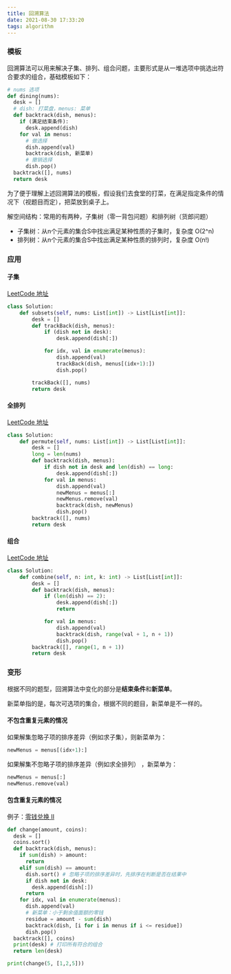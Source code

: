 ```yaml
---
title: 回溯算法
date: 2021-08-30 17:33:20
tags: algorithm
---
```


### 模板

回溯算法可以用来解决子集、排列、组合问题，主要形式是从一堆选项中挑选出符合要求的组合，基础模板如下：

```python
# nums 选项
def dining(nums):
  desk = []
  # dish: 打菜盘，menus: 菜单
  def backtrack(dish, menus):
    if (满足结束条件):
      desk.append(dish)
    for val in menus:
      # 做选择
      dish.append(val)
      backtrack(dish, 新菜单)
      # 撤销选择
      dish.pop()
  backtrack([], nums)
  return desk
```

为了便于理解上述回溯算法的模板，假设我们去食堂的打菜，在满足指定条件的情况下（视题目而定），把菜放到桌子上。

解空间结构：常用的有两种，子集树（零一背包问题）和排列树（货郎问题）
* 子集树：从n个元素的集合S中找出满足某种性质的子集时，复杂度 O(2^n)
* 排列树：从n个元素的集合S中找出满足某种性质的排列时，复杂度 O(n!)

<!-- more -->

### 应用

#### 子集

[LeetCode 地址](https://leetcode-cn.com/problems/subsets/)

```python
class Solution:
    def subsets(self, nums: List[int]) -> List[List[int]]:
        desk = []
        def trackBack(dish, menus):
            if (dish not in desk):
                desk.append(dish[:])

            for idx, val in enumerate(menus):
                dish.append(val)
                trackBack(dish, menus[(idx+1):])
                dish.pop()

        trackBack([], nums)
        return desk
```

#### 全排列

[LeetCode 地址](https://leetcode-cn.com/problems/permutations/)

```python
class Solution:
    def permute(self, nums: List[int]) -> List[List[int]]:
        desk = []
        long = len(nums)
        def backtrack(dish, menus):
            if dish not in desk and len(dish) == long:
                desk.append(dish[:])
            for val in menus:
                dish.append(val)
                newMenus = menus[:]
                newMenus.remove(val)
                backtrack(dish, newMenus)
                dish.pop()
        backtrack([], nums)
        return desk
```

#### 组合

[LeetCode 地址](https://leetcode-cn.com/problems/combinations/)

```python
class Solution:
    def combine(self, n: int, k: int) -> List[List[int]]:
        desk = []
        def backtrack(dish, menus):
            if (len(dish) == 2):
                desk.append(dish[:])
                return

            for val in menus:
                dish.append(val)
                backtrack(dish, range(val + 1, n + 1))
                dish.pop()
        backtrack([], range(1, n + 1))
        return desk
```

### 变形
根据不同的题型，回溯算法中变化的部分是**结束条件**和**新菜单**。

新菜单指的是，每次可选项的集合，根据不同的题目，新菜单是不一样的。
#### 不包含重复元素的情况
如果解集忽略子项的排序差异（例如求子集），则新菜单为：
```python
newMenus = menus[(idx+1):]
```

如果解集不忽略子项的排序差异（例如求全排列） ，新菜单为：
```python
newMenus = menus[:]
newMenus.remove(val)
```
#### 包含重复元素的情况
例子：[零钱兑换 II](https://leetcode-cn.com/problems/coin-change-2/)
```python
def change(amount, coins):
  desk = []
  coins.sort()
  def backtrack(dish, menus):
    if sum(dish) > amount:
      return
    elif sum(dish) == amount:
      dish.sort() # 忽略子项的排序差异时，先排序在判断是否在结果中
      if dish not in desk:
        desk.append(dish[:])
      return 
    for idx, val in enumerate(menus):
      dish.append(val)
      # 新菜单：小于剩余值面额的零钱
      residue = amount - sum(dish)
      backtrack(dish, [i for i in menus if i <= residue])
      dish.pop()
  backtrack([], coins)
  print(desk) # 打印所有符合的组合
  return len(desk)

print(change(5, [1,2,5]))
```